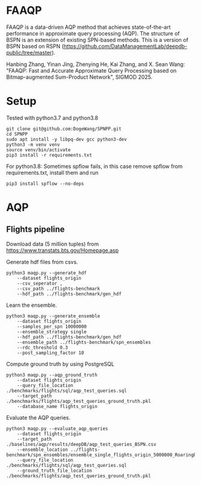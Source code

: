 # FAAQP

FAAQP is a data-driven AQP method that achieves state-of-the-art performance in approximate query processing (AQP). The structure of BSPN is an extension of existing SPN-based methods. This is a version of BSPN based on RSPN (https://github.com/DataManagementLab/deepdb-public/tree/master).

Hanbing Zhang, Yinan Jing, Zhenying He, Kai Zhang, and X. Sean Wang: "FAAQP: Fast and Accurate Approximate Query Processing based on Bitmap-augmented Sum-Product Network", SIGMOD 2025.

# Setup
Tested with python3.7 and python3.8
```
git clone git@github.com:DogeWang/SPNPP.git
cd SPNPP
sudo apt install -y libpq-dev gcc python3-dev
python3 -m venv venv
source venv/bin/activate
pip3 install -r requirements.txt
```

For python3.8: Sometimes spflow fails, in this case remove spflow from requirements.txt, install them and run
```
pip3 install spflow --no-deps
```
# AQP
## Flights pipeline
Download data (5 million tuples) from https://www.transtats.bts.gov/Homepage.asp

Generate hdf files from csvs.
```
python3 maqp.py --generate_hdf
    --dataset flights_origin
    --csv_seperator ,
    --csv_path ../flights-benchmark
    --hdf_path ../flights-benchmark/gen_hdf
```

Learn the ensemble.
```
python3 maqp.py --generate_ensemble 
    --dataset flights_origin
    --samples_per_spn 10000000 
    --ensemble_strategy single 
    --hdf_path ../flights-benchmark/gen_hdf 
    --ensemble_path ../flights-benchmark/spn_ensembles
    --rdc_threshold 0.3
    --post_sampling_factor 10
```

Compute ground truth by using PostgreSQL
```
python3 maqp.py --aqp_ground_truth
    --dataset flights_origin
    --query_file_location ./benchmarks/flights/sql/aqp_test_queries.sql
    --target_path ./benchmarks/flights/aqp_test_queries_ground_truth.pkl
    --database_name flights_origin   
```

Evaluate the AQP queries.
```  
python3 maqp.py --evaluate_aqp_queries
    --dataset flights_origin
    --target_path ./baselines/aqp/results/deepDB/aqp_test_queries_BSPN.csv
    --ensemble_location ../flights-benchmark/spn_ensembles/ensemble_single_flights_origin_5000000_RoaringBitmap.pkl
    --query_file_location ./benchmarks/flights/sql/aqp_test_queries.sql
    --ground_truth_file_location ./benchmarks/flights/aqp_test_queries_ground_truth.pkl
```
